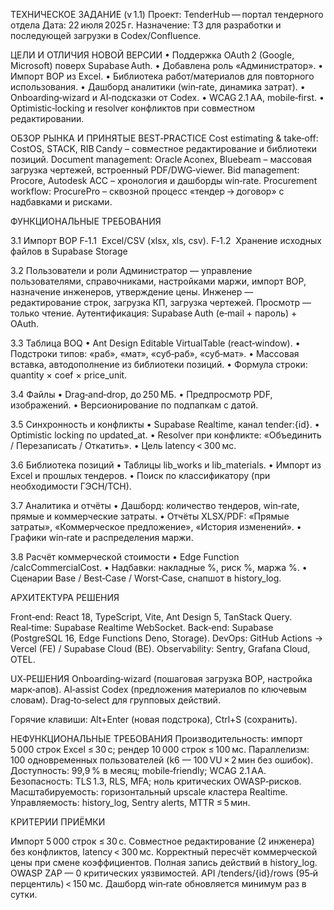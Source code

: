 ТЕХНИЧЕСКОЕ ЗАДАНИЕ (v 1.1)
Проект: TenderHub — портал тендерного отдела
Дата: 22 июля 2025 г.
Назначение: ТЗ для разработки и последующей загрузки в Codex/Confluence.

ЦЕЛИ И ОТЛИЧИЯ НОВОЙ ВЕРСИИ
• Поддержка OAuth 2 (Google, Microsoft) поверх Supabase Auth.
• Добавлена роль «Администратор».
• Импорт ВОР из Excel.
• Библиотека работ/материалов для повторного использования.
• Дашборд аналитики (win‑rate, динамика затрат).
• Onboarding‑wizard и AI‑подсказки от Codex.
• WCAG 2.1 AA, mobile‑first.
• Optimistic‑locking и resolver конфликтов при совместном редактировании.

ОБЗОР РЫНКА И ПРИНЯТЫЕ BEST‑PRACTICE
Cost estimating & take‑off: CostOS, STACK, RIB Candy – совместное редактирование и библиотеки позиций.
Document management: Oracle Aconex, Bluebeam – массовая загрузка чертежей, встроенный PDF/DWG‑viewer.
Bid management: Procore, Autodesk ACC – хронология и дашборды win‑rate.
Procurement workflow: ProcurePro – сквозной процесс «тендер → договор» с надбавками и рисками.

ФУНКЦИОНАЛЬНЫЕ ТРЕБОВАНИЯ

3.1 Импорт ВОР
F‑1.1  Excel/CSV (xlsx, xls, csv).
F‑1.2  Хранение исходных файлов в Supabase Storage

3.2 Пользователи и роли
Администратор — управление пользователями, справочниками, настройками маржи, импорт ВОР, назначение инженеров, утверждение цены.
Инженер — редактирование строк, загрузка КП, загрузка чертежей.
Просмотр — только чтение.
Аутентификация: Supabase Auth (e‑mail + пароль) + OAuth.


3.3 Таблица BOQ
• Ant Design Editable VirtualTable (react‑window).
• Подстроки типов: «раб», «мат», «суб‑раб», «суб‑мат».
• Массовая вставка, автодополнение из библиотеки позиций.
• Формула строки: quantity × coef × price_unit.

3.4 Файлы
• Drag‑and‑drop, до 250 МБ.
• Предпросмотр PDF, изображений.
• Версионирование по подпапкам с датой.

3.5 Синхронность и конфликты
• Supabase Realtime, канал tender:{id}.
• Optimistic locking по updated_at.
• Resolver при конфликте: «Объединить / Перезаписать / Откатить».
• Цель latency < 300 мс.

3.6 Библиотека позиций
• Таблицы lib_works и lib_materials.
• Импорт из Excel и прошлых тендеров.
• Поиск по классификатору (при необходимости ГЭСН/ТСН).

3.7 Аналитика и отчёты
• Дашборд: количество тендеров, win‑rate, прямые и коммерческие затраты.
• Отчёты XLSX/PDF: «Прямые затраты», «Коммерческое предложение», «История изменений».
• Графики win‑rate и распределения маржи.

3.8 Расчёт коммерческой стоимости
• Edge Function /calcCommercialCost.
• Надбавки: накладные %, риск %, маржа %.
• Сценарии Base / Best‑Case / Worst‑Case, снапшот в history_log.

АРХИТЕКТУРА РЕШЕНИЯ

Front‑end: React 18, TypeScript, Vite, Ant Design 5, TanStack Query.
Real‑time: Supabase Realtime WebSocket.
Back‑end: Supabase (PostgreSQL 16, Edge Functions Deno, Storage).
DevOps: GitHub Actions → Vercel (FE) / Supabase Cloud (BE).
Observability: Sentry, Grafana Cloud, OTEL.

UX‑РЕШЕНИЯ
Onboarding‑wizard (пошаговая загрузка ВОР, настройка марк‑апов).
AI‑assist Codex (предложения материалов по ключевым словам).
Drag‑to‑select для групповых действий.

Горячие клавиши: Alt+Enter (новая подстрока), Ctrl+S (сохранить).

НЕФУНКЦИОНАЛЬНЫЕ ТРЕБОВАНИЯ
Производительность: импорт 5 000 строк Excel ≤ 30 с; рендер 10 000 строк ≤ 100 мс.
Параллелизм: 100 одновременных пользователей (k6 — 100 VU × 2 мин без ошибок).
Доступность: 99,9 % в месяц; mobile‑friendly; WCAG 2.1 AA.
Безопасность: TLS 1.3, RLS, MFA; ноль критических OWASP‑рисков.
Масштабируемость: горизонтальный upscale кластера Realtime.
Управляемость: history_log, Sentry alerts, MTTR ≤ 5 мин.


КРИТЕРИИ ПРИЁМКИ

Импорт 5 000 строк ≤ 30 с.
Совместное редактирование (2 инженера) без конфликтов, latency < 300 мс.
Корректный пересчёт коммерческой цены при смене коэффициентов.
Полная запись действий в history_log.
OWASP ZAP — 0 критических уязвимостей.
API /tenders/{id}/rows (95‑й перцентиль) < 150 мс.
Дашборд win‑rate обновляется минимум раз в сутки.

